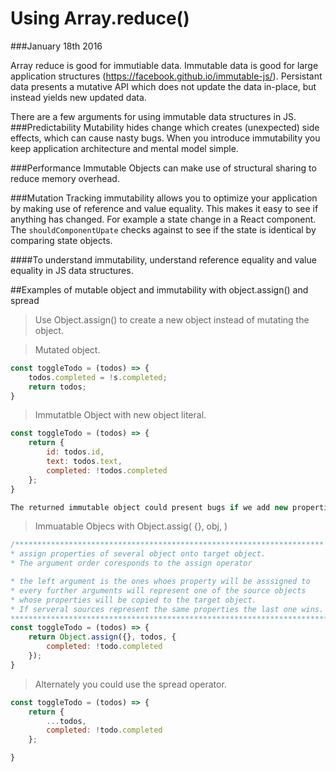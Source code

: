 # Using Array.reduce()
###January 18th 2016

Array reduce is good for immutiable data.  Immutable data is good for large application structures (https://facebook.github.io/immutable-js/).
Persistant data presents a mutative API which does not update the data in-place, but instead yields new updated data. 

There are a few arguments for using immutable data structures in JS.
###Predictability
Mutability hides change which creates (unexpected) side effects, which can cause nasty bugs. 
When you introduce immutability you keep application architecture and mental model simple. 

###Performance 
Immutable Objects can make use of structural sharing to reduce memory overhead.

###Mutation Tracking
immutability allows you to optimize your application by making use of reference and value equality.
This makes it easy to see if anything has changed.  For example a state change in a React component.  
The ```shouldComponentUpate``` checks against to see if the state is identical by comparing state objects.

####To understand immutability, understand reference equality and value equality in JS data structures. 


##Examples of mutable object and immutability with object.assign() and spread 
>Use Object.assign() to create a new object instead of mutating the object. 

>Mutated object.
```js
const toggleTodo = (todos) => {
    todos.completed = !s.completed;
    return todos;
}
```

>Immutatble Object with new object literal.
```js
const toggleTodo = (todos) => {
    return {
        id: todos.id,
        text: todos.text,
        completed: !todos.completed
    };
}

The returned immutable object could present bugs if we add new properties 
```

>Immuatable Objecs with Object.assig( {}, obj, )
```js
/*********************************************************************
* assign properties of several object onto target object. 
* The argument order coresponds to the assign operator

* the left argument is the ones whoes property will be asssigned to
* every further arguments will represent one of the source objects 
* whose properties will be copied to the target object. 
* If serveral sources represent the same properties the last one wins. 
***********************************************************************/
const toggleTodo = (todos) => {
    return Object.assign({}, todos, {
        completed: !todo.completed
    });
}
```
>Alternately you could use the spread operator.
```js
const toggleTodo = (todos) => {
    return {
        ...todos,
        completed: !todo.completed
    };

}
```
